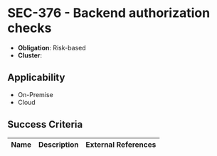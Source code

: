 # SEC-376 - Backend authorization checks

- **Obligation**: Risk-based
- **Cluster**: 






## Applicability

- On-Premise
- Cloud



## Success Criteria

| Name | Description | External References |
| ----- | ---------- | ------------------- |

